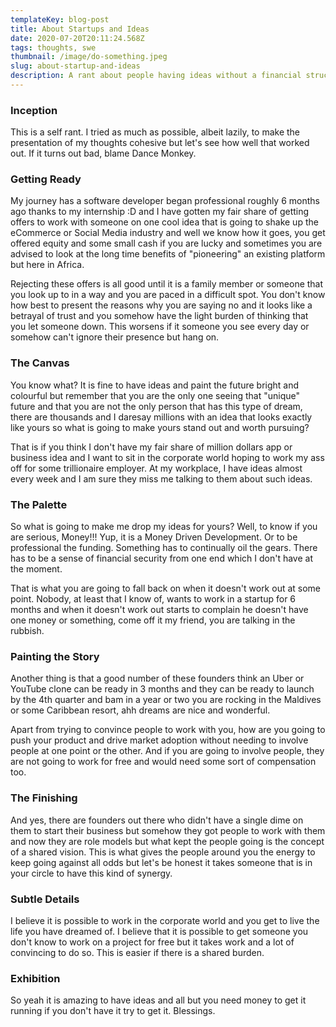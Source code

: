 ```yaml
---
templateKey: blog-post
title: About Startups and Ideas
date: 2020-07-20T20:11:24.568Z
tags: thoughts, swe
thumbnail: /image/do-something.jpeg
slug: about-startup-and-ideas
description: A rant about people having ideas without a financial structure.
---
```


### Inception
This is a self rant. I tried as much as possible, albeit lazily, to make the presentation of my thoughts cohesive but let's see how well that worked out. If it turns out bad, blame Dance Monkey.

### Getting Ready
My journey has a software developer began professional roughly 6 months ago thanks to my internship :D and I have gotten my fair share of getting offers to work with someone on one cool idea that is going to shake up the eCommerce or Social Media industry and well we know how it goes, you get offered equity and some small cash if you are lucky and sometimes you are advised to look at the long time benefits of "pioneering" an existing platform but here in Africa. 

Rejecting these offers is all good until it is a family member or someone that you look up to in a way and you are paced in a difficult spot. You don't know how best to present the reasons why you are saying no and it looks like a betrayal of trust and you somehow have the light burden of thinking that you let someone down. This worsens if it someone you see every day or somehow can't ignore their presence but hang on.

### The Canvas
You know what? It is fine to have ideas and paint the future bright and colourful but remember that you are the only one seeing that "unique" future and that you are not the only person that has this type of dream, there are thousands and I daresay millions with an idea that looks exactly like yours so what is going to make yours stand out and worth pursuing?

That is if you think I don't have my fair share of million dollars app or business idea and I want to sit in the corporate world hoping to work my ass off for some trillionaire employer. At my workplace, I have ideas almost every week and I am sure they miss me talking to them about such ideas.

### The Palette
So what is going to make me drop my ideas for yours? Well, to know if you are serious, Money!!! Yup, it is a Money Driven Development. Or to be professional the funding. Something has to continually oil the gears. There has to be a sense of financial security from one end which I don't have at the moment. 

That is what you are going to fall back on when it doesn't work out at some point. Nobody, at least that I know of, wants to work in a startup for 6 months and when it doesn't work out starts to complain he doesn't have one money or something, come off it my friend, you are talking in the rubbish.

### Painting the Story
Another thing is that a good number of these founders think an Uber or YouTube clone can be ready in 3 months and they can be ready to launch by the 4th quarter and bam in a year or two you are rocking in the Maldives or some Caribbean resort, ahh dreams are nice and wonderful. 

Apart from trying to convince people to work with you, how are you going to push your product and drive market adoption without needing to involve people at one point or the other. And if you are going to involve people, they are not going to work for free and would need some sort of compensation too.

### The Finishing 
And yes, there are founders out there who didn't have a single dime on them to start their business but somehow they got people to work with them and now they are role models but what kept the people going is the concept of a shared vision. This is what gives the people around you the energy to keep going against all odds but let's be honest it takes someone that is in your circle to have this kind of synergy.

### Subtle Details
I believe it is possible to work in the corporate world and you get to live the life you have dreamed of. I believe that it is possible to get someone you don't know to work on a project for free but it takes work and a lot of convincing to do so. This is easier if there is a shared burden.

### Exhibition
So yeah it is amazing to have ideas and all but you need money to get it running if you don't have it try to get it. Blessings.
